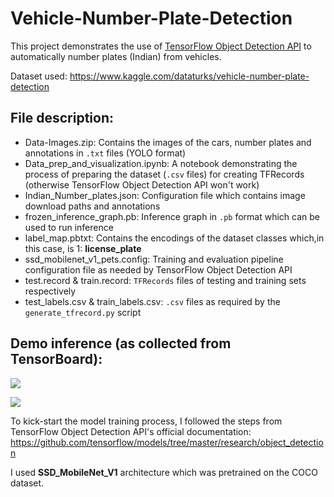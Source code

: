 # Vehicle-Number-Plate-Detection
This project demonstrates the use of [TensorFlow Object Detection API](https://github.com/tensorflow/models/tree/master/research/object_detection) to automatically number plates (Indian) from vehicles.

Dataset used: https://www.kaggle.com/dataturks/vehicle-number-plate-detection

## File description:

- Data-Images.zip: Contains the images of the cars, number plates and annotations in `.txt` files (YOLO format)
- Data_prep_and_visualization.ipynb: A notebook demonstrating the process of preparing the dataset (`.csv` files) for creating TFRecords (otherwise TensorFlow Object Detection API won't work)
- Indian_Number_plates.json: Configuration file which contains image download paths and annotations
- frozen_inference_graph.pb: Inference graph in `.pb` format which can be used to run inference
- label_map.pbtxt: Contains the encodings of the dataset classes which,in this case, is 1: **license_plate**
- ssd_mobilenet_v1_pets.config: Training and evaluation pipeline configuration file as needed by TensorFlow Object Detection API
- test.record & train.record: `TFRecords` files of testing and training sets respectively
- test_labels.csv & train_labels.csv: `.csv` files as required by the `generate_tfrecord.py` script

## Demo inference (as collected from TensorBoard):

![](https://github.com/sayakpaul/Vehicle-Number-Plate-Detection/blob/master/demo_images/WhatsApp%20Image%202019-08-24%20at%2016.46.34.jpeg?raw=true)

![](https://github.com/sayakpaul/Vehicle-Number-Plate-Detection/blob/master/demo_images/WhatsApp%20Image%202019-08-24%20at%2016.49.13.jpeg?raw=true)


To kick-start the model training process, I followed the steps from TensorFlow Object Detection API's official documentation: https://github.com/tensorflow/models/tree/master/research/object_detection

I used **SSD_MobileNet_V1** architecture which was pretrained on the COCO dataset. 
